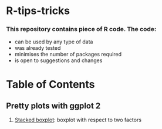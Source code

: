 # R-tips-tricks



### This repository contains piece of R code. The code:

  * can be used by any type of data
  * was already tested
  * minimises the number of packages required
  * is open to suggestions and changes  


  # Table of Contents

  ## Pretty plots with ggplot 2

  1. [Stacked boxplot](https://github.com/tdelhomme/R-tips-tricks/blob/master/Rcode/stacked_boxplot.r): boxplot with respect to two factors
